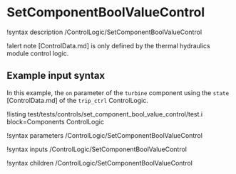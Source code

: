# SetComponentBoolValueControl

!syntax description /ControlLogic/SetComponentBoolValueControl

!alert note
[ControlData.md] is only defined by the thermal hydraulics module control logic.

## Example input syntax

In this example, the `on` parameter of the `turbine` component
using the `state` [ControlData.md] of the `trip_ctrl` ControlLogic.

!listing test/tests/controls/set_component_bool_value_control/test.i block=Components ControlLogic

!syntax parameters /ControlLogic/SetComponentBoolValueControl

!syntax inputs /ControlLogic/SetComponentBoolValueControl

!syntax children /ControlLogic/SetComponentBoolValueControl
